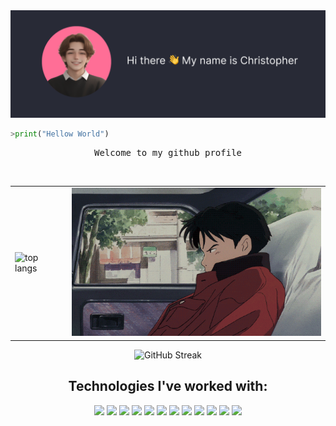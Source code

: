 <img src="assets/start.png">
<br>

```python
>print("Hellow World")
```

<pre align="center">
Welcome to my github profile
</pre>
<br>
<table align="center" >
  <tr>
    <td>
      <img src="https://kucielstats.vercel.app/api/top-langs/?username=KucielKrzysztof&layout=compact&theme=dracula" alt="top langs" style="width: 400px;">
    </td>
    <td>
      <img src="assets/car.gif" style="width: 400px;">
    </td>
  </tr>
</table>

<p align="center">
<img src="https://github-kuciel-streak-stats.vercel.app?user=KucielKrzysztof&theme=dracula" alt="GitHub Streak" />
</p>

<!-- # test test
aaaa
## test test -->
<h2 align="center">Technologies I've worked with:</h2>
<p align="center">
<img src="https://img.shields.io/badge/html-%23ff6e96?style=for-the-badge&logo=html5&logoColor=%23282a36">
<img src="https://img.shields.io/badge/css-%23ff6e96?style=for-the-badge&logo=css3&logoColor=%23282a36"> 
<img src="https://img.shields.io/badge/vue.js-%23ff6e96?style=for-the-badge&logo=vue.js&logoColor=%23282a36" >
 <img src="https://img.shields.io/badge/react-%23ff6e96?style=for-the-badge&logo=react&logoColor=%23282a36" >
<img src="https://img.shields.io/badge/javascript-%23ff6e96?style=for-the-badge&logo=javascript&logoColor=%23282a36" >
 <img src="https://img.shields.io/badge/python-%23ff6e96?style=for-the-badge&logo=python&logoColor=%23282a36">
<img src="https://img.shields.io/badge/django-%23ff6e96?style=for-the-badge&logo=django&logoColor=%23282a36" >
 <img src="https://img.shields.io/badge/nodejs-%23ff6e96?style=for-the-badge&logo=nodedotjs&logoColor=%23282a36" >
<img src="https://img.shields.io/badge/postgresql-%23ff6e96?style=for-the-badge&logo=postgresql&logoColor=%23282a36" >
<img src="https://img.shields.io/badge/docker-%23ff6e96?style=for-the-badge&logo=docker&logoColor=%23282a36" >
<img src="https://img.shields.io/badge/sass-%23ff6e96?style=for-the-badge&logo=sass&logoColor=%23282a36" >
<img src="https://img.shields.io/badge/figma-%23ff6e96?style=for-the-badge&logo=figma&logoColor=%23282a36" >
</p>
